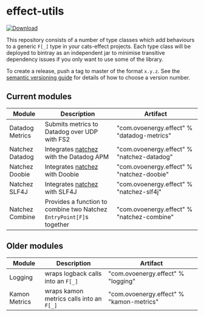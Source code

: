 # effect-utils

[ ![Download](https://api.bintray.com/packages/ovotech/maven/logging/images/download.svg) ](https://bintray.com/ovotech/maven/logging/_latestVersion)

This repository consists of a number of type classes which add behaviours to a generic `F[_]` type in your cats-effect projects.
Each type class will be deployed to bintray as an independent jar to minimise transitive dependency issues if you only
want to use some of the library.

To create a release, push a tag to master of the format `x.y.z`. See the [semantic versioning guide](https://semver.org/) 
for details of how to choose a version number.

## Current modules

| Module        | Description                                                                    | Artifact
----------------|--------------------------------------------------------------------------------|-----------------------------------------
Datadog Metrics | Submits metrics to Datadog over UDP with FS2                                   | "com.ovoenergy.effect" % "datadog-metrics"
Natchez Datadog | Integrates [natchez](https://github.com/tpolecat/natchez) with the Datadog APM | "com.ovoenergy.effect" % "natchez-datadog"
Natchez Doobie  | Integrates [natchez](https://github.com/tpolecat/natchez) with Doobie          | "com.ovoenergy.effect" % "natchez-doobie"
Natchez SLF4J   | Integrates [natchez](https://github.com/tpolecat/natchez) with SLF4J           | "com.ovoenergy.effect" % "natchez-slf4j"
Natchez Combine | Provides a function to combine two Natchez `EntryPoint[F]`s together           | "com.ovoenergy.effect" % "natchez-combine"

## Older modules

| Module        | Description                                                                    | Artifact
----------------|--------------------------------------------------------------------------------|-----------------------------------------
Logging         | wraps logback calls into an `F[_]`                                             | "com.ovoenergy.effect" % "logging"
Kamon Metrics   | wraps kamon metrics calls into an `F[_]`                                       | "com.ovoenergy.effect" % "kamon-metrics"
